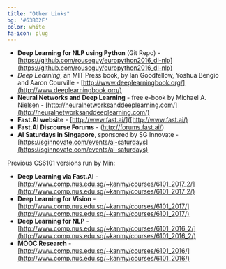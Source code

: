 ```yaml
---
title: "Other Links"
bg: '#63BD2F'
color: white
fa-icon: plug
---
```


* **Deep Learning for NLP using Python** (Git Repo) - [https://github.com/rouseguy/europython2016_dl-nlp](https://github.com/rouseguy/europython2016_dl-nlp)
* _Deep Learning_, an MIT Press book, by Ian Goodfellow, Yoshua Bengio and Aaron Courville - [http://www.deeplearningbook.org/](http://www.deeplearningbook.org/)
* **Neural Networks and Deep Learning** - free e-book by Michael A. Nielsen - [http://neuralnetworksanddeeplearning.com/](http://neuralnetworksanddeeplearning.com/)
* **Fast.AI website** - [http://www.fast.ai/]([http://www.fast.ai/)
* **Fast.AI Discourse Forums** - (http://forums.fast.ai/)
* **AI Saturdays in Singapore**, sponsored by SG Innovate - [https://sginnovate.com/events/ai-saturdays](https://sginnovate.com/events/ai-saturdays)

Previous CS6101 versions run by Min:

* **Deep Learning via Fast.AI** - [http://www.comp.nus.edu.sg/~kanmy/courses/6101_2017_2/](http://www.comp.nus.edu.sg/~kanmy/courses/6101_2017_2/)
* **Deep Learning for Vision** - [http://www.comp.nus.edu.sg/~kanmy/courses/6101_2017/](http://www.comp.nus.edu.sg/~kanmy/courses/6101_2017/)
* **Deep Learning for NLP** - [http://www.comp.nus.edu.sg/~kanmy/courses/6101_2016_2/](http://www.comp.nus.edu.sg/~kanmy/courses/6101_2016_2/)
* **MOOC Research** - [http://www.comp.nus.edu.sg/~kanmy/courses/6101_2016/](http://www.comp.nus.edu.sg/~kanmy/courses/6101_2016/)
